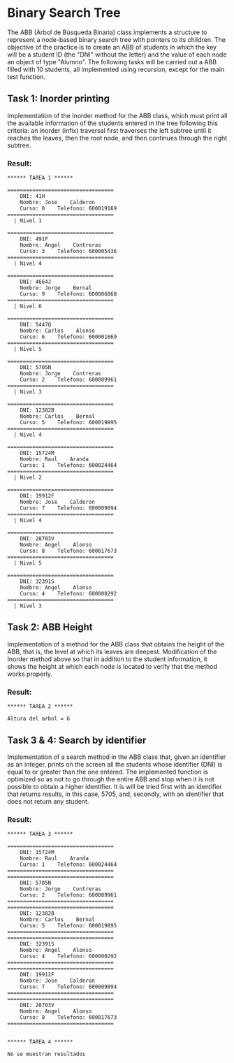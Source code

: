 

# Binary Search Tree

The ABB (Árbol de Búsqueda Binaria) class implements a structure to represent a node-based binary search tree with pointers to its children. The objective of the practice is to create an ABB of students in which the key will be a student ID (the "DNI" without the letter) and the value of each node an object of type "Alumno". The following tasks will be carried out a ABB filled with 10 students, all implemented using recursion, except for the main test function.

## Task 1: Inorder printing

Implementation of the Inorder method for the ABB class, which must print all the available information of the students entered in the tree following this criteria: an inorder (infix) traversal first traverses the left subtree until it reaches the leaves, then the root node, and then continues through the right subtree.

### Result:

```
****** TAREA 1 ******

==================================
    DNI: 41H
    Nombre: Jose    Calderon
    Curso: 0    Telefono: 600019169
==================================
  | Nivel 1

==================================
    DNI: 491F
    Nombre: Angel    Contreras
    Curso: 3    Telefono: 600005436
==================================
  | Nivel 4

==================================
    DNI: 4664J
    Nombre: Jorge    Bernal
    Curso: 9    Telefono: 600006868
==================================
  | Nivel 6

==================================
    DNI: 5447Q
    Nombre: Carlos    Alonso
    Curso: 6    Telefono: 600001869
==================================
  | Nivel 5

==================================
    DNI: 5705N
    Nombre: Jorge    Contreras
    Curso: 2    Telefono: 600009961
==================================
  | Nivel 3

==================================
    DNI: 12382B
    Nombre: Carlos    Bernal
    Curso: 5    Telefono: 600019895
==================================
  | Nivel 4

==================================
    DNI: 15724M
    Nombre: Raul    Aranda
    Curso: 1    Telefono: 600024464
==================================
  | Nivel 2

==================================
    DNI: 19912F
    Nombre: Jose    Calderon
    Curso: 7    Telefono: 600009894
==================================
  | Nivel 4

==================================
    DNI: 28703V
    Nombre: Angel    Alonso
    Curso: 8    Telefono: 600017673
==================================
  | Nivel 5

==================================
    DNI: 32391S
    Nombre: Angel    Alonso
    Curso: 4    Telefono: 600000292
==================================
  | Nivel 3
```


## Task 2: ABB Height 
Implementation of a method for the ABB class that obtains the height of the ABB, that is, the level at which its leaves are deepest. Modification of the Inorder method above so that in addition to the student information, it shows the height at which each node is located to verify that the method works properly.

### Result:

```
****** TAREA 2 ******

Altura del arbol = 6
```

## Task 3 & 4: Search by identifier 
Implementation of a search method in the ABB class that, given an identifier as an integer, prints on the screen all the students whose identifier (DNI) is equal to or greater than the one entered. The implemented function is optimized so as not to go through the entire ABB and stop when it is not possible to obtain a higher identifier.
It is  will be tried first with an identifier that returns results, in this case, 5705, and, secondly, with an identifier that does not return any student.

### Result:

```
****** TAREA 3 ******

==================================
    DNI: 15724M
    Nombre: Raul    Aranda
    Curso: 1    Telefono: 600024464
==================================
==================================
    DNI: 5705N
    Nombre: Jorge    Contreras
    Curso: 2    Telefono: 600009961
==================================
==================================
    DNI: 12382B
    Nombre: Carlos    Bernal
    Curso: 5    Telefono: 600019895
==================================
==================================
    DNI: 32391S
    Nombre: Angel    Alonso
    Curso: 4    Telefono: 600000292
==================================
==================================
    DNI: 19912F
    Nombre: Jose    Calderon
    Curso: 7    Telefono: 600009894
==================================
==================================
    DNI: 28703V
    Nombre: Angel    Alonso
    Curso: 8    Telefono: 600017673
==================================


****** TAREA 4 ******

No se muestran resultados
```